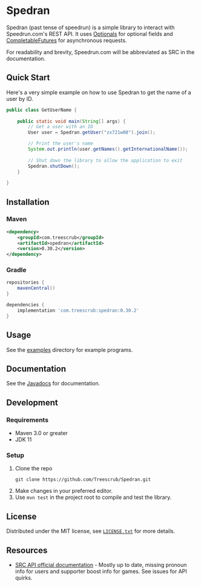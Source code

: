 # Spedran

Spedran (past tense of speedrun) is a simple library to interact with Speedrun.com's REST API.
It uses [Optionals](https://docs.oracle.com/en/java/javase/11/docs/api/java.base/java/util/Optional.html) for optional fields and [CompletableFutures](https://docs.oracle.com/en/java/javase/11/docs/api/java.base/java/util/concurrent/CompletableFuture.html) for asynchronous requests.

For readability and brevity, Speedrun.com will be abbreviated as SRC in the documentation.

## Quick Start

Here's a very simple example on how to use Spedran to get the name of a user by ID.

```java
public class GetUserName {
    
    public static void main(String[] args) {
        // Get a user with an ID
        User user = Spedran.getUser("zx721w08").join();

        // Print the user's name
        System.out.println(user.getNames().getInternationalName());
        
        // Shut down the library to allow the application to exit
        Spedran.shutDown();
    }
  
}
```

## Installation

### Maven

```xml
<dependency>
    <groupId>com.treescrub</groupId>
    <artifactId>spedran</artifactId>
    <version>0.30.2</version>
</dependency>
```

### Gradle

```groovy
repositories {
    mavenCentral()
}

dependencies {
    implementation 'com.treescrub:spedran:0.30.2'
}
```

## Usage

See the [examples](examples) directory for example programs.

## Documentation

See the [Javadocs](https://treescrub.github.io/Spedran/javadoc/) for documentation.

## Development

### Requirements

* Maven 3.0 or greater
* JDK 11

### Setup

1. Clone the repo
    ```
    git clone https://github.com/Treescrub/Spedran.git
    ```
2. Make changes in your preferred editor.
3. Use `mvn test` in the project root to compile and test the library. 

## License

Distributed under the MIT license, see [`LICENSE.txt`](LICENSE.txt) for more details.

## Resources

* [SRC API official documentation](https://github.com/speedruncomorg/api/) - Mostly up to date, missing pronoun info for users and supporter boost info for games. See issues for API quirks.
